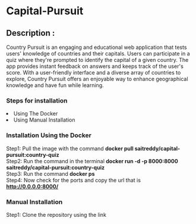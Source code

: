 # Capital-Pursuit
## Description : 
Country Pursuit is an engaging and educational web application that tests users' knowledge of countries and their capitals. Users can participate in a quiz where they're prompted to identify the capital of a given country. The app provides instant feedback on answers and keeps track of the user's score. With a user-friendly interface and a diverse array of countries to explore, Country Pursuit offers an enjoyable way to enhance geographical knowledge and have fun while learning.

### Steps for installation 
<li>Using The Docker</li>
<li>Using Manual Installation</li>

### Installation Using the Docker 
Step1: Pull the image with the command <strong>docker pull saitreddy/capital-pursuit:country-quiz</strong> <br>
Step2: Run the command in the terminal <strong>docker run -d -p 8000:8000 saitreddy/capital-pursuit:country-quiz</strong> <br>
Step3: Run the command <strong>docker ps</strong> <br>
Step4: Now check for the ports and copy the url that is <strong>http://0.0.0.0:8000/</strong>

### Manual Installation
Step1: Clone the repository using the link 
